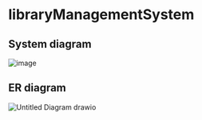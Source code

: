 # libraryManagementSystem

## System diagram
![image](https://github.com/user-attachments/assets/428fc5e0-8fd5-45f2-b38e-85c98a693744)

## ER diagram
![Untitled Diagram drawio](https://github.com/user-attachments/assets/9dd3b271-b0fb-4606-8697-81862a5620a7)
